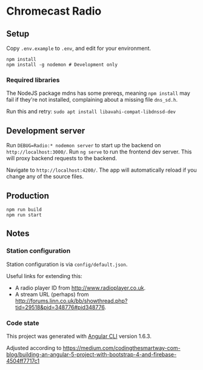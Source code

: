 # Chromecast Radio

## Setup

Copy `.env.example` to `.env`, and edit for your environment.

```
npm install
npm install -g nodemon # Development only
```

### Required libraries
The NodeJS package mdns has some prereqs, meaning `npm install` may fail if they're not installed, complaining about a missing file `dns_sd.h`.

Run this and retry:
`sudo apt install libavahi-compat-libdnssd-dev`

## Development server

Run `DEBUG=Radio:* nodemon server` to start up the backend on `http://localhost:3000/`.
Run `ng serve` to run the frontend dev server.  This will proxy backend requests to the backend.

Navigate to `http://localhost:4200/`. The app will automatically reload if you change any of the source files.

## Production

```
npm run build
npm run start
```

## Notes

### Station configuration
Station configuration is via `config/default.json`.  

Useful links for extending this:
* A radio player ID from http://www.radioplayer.co.uk.
* A stream URL (perhaps) from http://forums.linn.co.uk/bb/showthread.php?tid=29518&pid=348776#pid348776.

### Code state

This project was generated with [Angular CLI](https://github.com/angular/angular-cli) version 1.6.3.

Adjusted according to https://medium.com/codingthesmartway-com-blog/building-an-angular-5-project-with-bootstrap-4-and-firebase-4504ff7717c1
